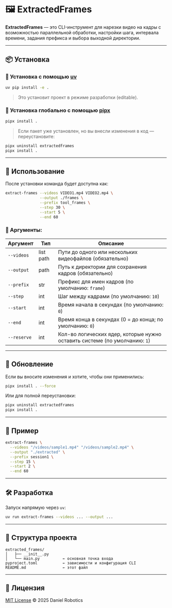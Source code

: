 # 🖼️ ExtractedFrames

**ExtractedFrames** — это CLI-инструмент для нарезки видео на кадры с возможностью параллельной обработки, настройки шага, интервала времени, задания префикса и выбора выходной директории.

---

## 📦 Установка

### 🔹 Установка с помощью [uv](https://github.com/astral-sh/uv)

```bash
uv pip install -e .
```

> Это установит проект в режиме разработки (editable).

### 🔹 Установка глобально с помощью [pipx](https://github.com/pypa/pipx)

```bash
pipx install .
```

> Если пакет уже установлен, но вы внесли изменения в код — переустановите:

```bash
pipx uninstall extractedframes
pipx install .
```

---

## 🚀 Использование

После установки команда будет доступна как:

```bash
extract-frames --videos VIDEO1.mp4 VIDEO2.mp4 \
               --output ./frames \
               --prefix tool_frames \
               --step 30 \
               --start 5 \
               --end 60
```

### 🔧 Аргументы:

| Аргумент          | Тип       | Описание                                                                 |
|-------------------|-----------|--------------------------------------------------------------------------|
| `--videos`        | list path | Пути до одного или нескольких видеофайлов (обязательно)                 |
| `--output`        | path      | Путь к директории для сохранения кадров (обязательно)                   |
| `--prefix`        | str       | Префикс для имен кадров (по умолчанию: `frame`)                         |
| `--step`          | int       | Шаг между кадрами (по умолчанию: `10`)                                  |
| `--start`         | int       | Время начала в секундах (по умолчанию: `0`)                             |
| `--end`           | int       | Время конца в секундах (0 = до конца; по умолчанию: `0`)                |
| `--reserve`       | int       | Кол-во логических ядер, которые нужно оставить системе (по умолчанию: `1`) |

---

## 🔄 Обновление

Если вы вносите изменения и хотите, чтобы они применились:

```bash
pipx install . --force
```

Или для полной переустановки:

```bash
pipx uninstall extractedframes
pipx install .
```

---

## 🧪 Пример

```bash
extract-frames \
  --videos "/videos/sample1.mp4" "/videos/sample2.mp4" \
  --output "./extracted" \
  --prefix session1 \
  --step 15 \
  --start 2 \
  --end 60
```

---

## 🛠 Разработка

Запуск напрямую через `uv`:

```bash
uv run extract-frames --videos ... --output ...
```

---

## 📁 Структура проекта

```text
extracted_frames/
│   ├── __init__.py
│   └── main.py          ← основная точка входа
pyproject.toml           ← зависимости и конфигурация CLI
README.md                ← этот файл
```

---

## 📃 Лицензия

[MIT License](LICENSE) © 2025 Daniel Robotics